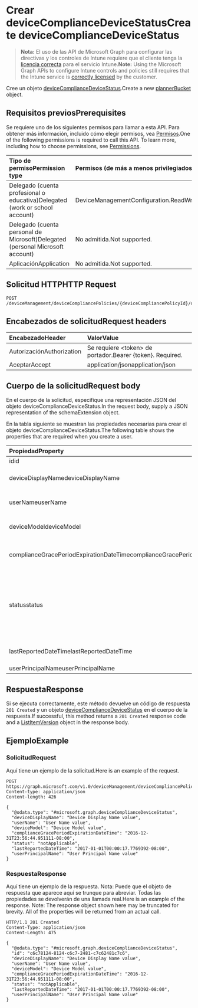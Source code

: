 # <a name="create-devicecompliancedevicestatus"></a><span data-ttu-id="48137-101">Crear deviceComplianceDeviceStatus</span><span class="sxs-lookup"><span data-stu-id="48137-101">Create deviceComplianceDeviceStatus</span></span>

> <span data-ttu-id="48137-102">**Nota:** El uso de las API de Microsoft Graph para configurar las directivas y los controles de Intune requiere que el cliente tenga la [licencia correcta](https://go.microsoft.com/fwlink/?linkid=839381) para el servicio Intune.</span><span class="sxs-lookup"><span data-stu-id="48137-102">**Note:** Using the Microsoft Graph APIs to configure Intune controls and policies still requires that the Intune service is [correctly licensed](https://go.microsoft.com/fwlink/?linkid=839381) by the customer.</span></span>

<span data-ttu-id="48137-103">Cree un objeto [deviceComplianceDeviceStatus](../resources/intune_deviceconfig_devicecompliancedevicestatus.md).</span><span class="sxs-lookup"><span data-stu-id="48137-103">Create a new [plannerBucket](../resources/intune_deviceconfig_devicecompliancedevicestatus.md) object.</span></span>
## <a name="prerequisites"></a><span data-ttu-id="48137-104">Requisitos previos</span><span class="sxs-lookup"><span data-stu-id="48137-104">Prerequisites</span></span>
<span data-ttu-id="48137-p101">Se requiere uno de los siguientes permisos para llamar a esta API. Para obtener más información, incluido cómo elegir permisos, vea [Permisos](../../../concepts/permissions_reference.md).</span><span class="sxs-lookup"><span data-stu-id="48137-p101">One of the following permissions is required to call this API. To learn more, including how to choose permissions, see [Permissions](../../../concepts/permissions_reference.md).</span></span>

|<span data-ttu-id="48137-107">Tipo de permiso</span><span class="sxs-lookup"><span data-stu-id="48137-107">Permission type</span></span>|<span data-ttu-id="48137-108">Permisos (de más a menos privilegiados)</span><span class="sxs-lookup"><span data-stu-id="48137-108">Permissions (from least to most privileged)</span></span>|
|:---|:---|
|<span data-ttu-id="48137-109">Delegado (cuenta profesional o educativa)</span><span class="sxs-lookup"><span data-stu-id="48137-109">Delegated (work or school account)</span></span>|<span data-ttu-id="48137-110">DeviceManagementConfiguration.ReadWrite.All</span><span class="sxs-lookup"><span data-stu-id="48137-110">DeviceManagementConfiguration.ReadWrite.All</span></span>|
|<span data-ttu-id="48137-111">Delegado (cuenta personal de Microsoft)</span><span class="sxs-lookup"><span data-stu-id="48137-111">Delegated (personal Microsoft account)</span></span>|<span data-ttu-id="48137-112">No admitida.</span><span class="sxs-lookup"><span data-stu-id="48137-112">Not supported.</span></span>|
|<span data-ttu-id="48137-113">Aplicación</span><span class="sxs-lookup"><span data-stu-id="48137-113">Application</span></span>|<span data-ttu-id="48137-114">No admitida.</span><span class="sxs-lookup"><span data-stu-id="48137-114">Not supported.</span></span>|

## <a name="http-request"></a><span data-ttu-id="48137-115">Solicitud HTTP</span><span class="sxs-lookup"><span data-stu-id="48137-115">HTTP Request</span></span>
<!-- {
  "blockType": "ignored"
}
-->
``` http
POST /deviceManagement/deviceCompliancePolicies/{deviceCompliancePolicyId}/deviceStatuses
```

## <a name="request-headers"></a><span data-ttu-id="48137-116">Encabezados de solicitud</span><span class="sxs-lookup"><span data-stu-id="48137-116">Request headers</span></span>
|<span data-ttu-id="48137-117">Encabezado</span><span class="sxs-lookup"><span data-stu-id="48137-117">Header</span></span>|<span data-ttu-id="48137-118">Valor</span><span class="sxs-lookup"><span data-stu-id="48137-118">Value</span></span>|
|:---|:---|
|<span data-ttu-id="48137-119">Autorización</span><span class="sxs-lookup"><span data-stu-id="48137-119">Authorization</span></span>|<span data-ttu-id="48137-120">Se requiere &lt;token&gt; de portador.</span><span class="sxs-lookup"><span data-stu-id="48137-120">Bearer {token}. Required.</span></span>|
|<span data-ttu-id="48137-121">Aceptar</span><span class="sxs-lookup"><span data-stu-id="48137-121">Accept</span></span>|<span data-ttu-id="48137-122">application/json</span><span class="sxs-lookup"><span data-stu-id="48137-122">application/json</span></span>|

## <a name="request-body"></a><span data-ttu-id="48137-123">Cuerpo de la solicitud</span><span class="sxs-lookup"><span data-stu-id="48137-123">Request body</span></span>
<span data-ttu-id="48137-124">En el cuerpo de la solicitud, especifique una representación JSON del objeto deviceComplianceDeviceStatus.</span><span class="sxs-lookup"><span data-stu-id="48137-124">In the request body, supply a JSON representation of the schemaExtension object.</span></span>

<span data-ttu-id="48137-125">En la tabla siguiente se muestran las propiedades necesarias para crear el objeto deviceComplianceDeviceStatus.</span><span class="sxs-lookup"><span data-stu-id="48137-125">The following table shows the properties that are required when you create a user.</span></span>

|<span data-ttu-id="48137-126">Propiedad</span><span class="sxs-lookup"><span data-stu-id="48137-126">Property</span></span>|<span data-ttu-id="48137-127">Tipo</span><span class="sxs-lookup"><span data-stu-id="48137-127">Type</span></span>|<span data-ttu-id="48137-128">Descripción</span><span class="sxs-lookup"><span data-stu-id="48137-128">Description</span></span>|
|:---|:---|:---|
|<span data-ttu-id="48137-129">id</span><span class="sxs-lookup"><span data-stu-id="48137-129">id</span></span>|<span data-ttu-id="48137-130">String</span><span class="sxs-lookup"><span data-stu-id="48137-130">String</span></span>|<span data-ttu-id="48137-131">Clave de la entidad.</span><span class="sxs-lookup"><span data-stu-id="48137-131">Key of the setting.</span></span>|
|<span data-ttu-id="48137-132">deviceDisplayName</span><span class="sxs-lookup"><span data-stu-id="48137-132">deviceDisplayName</span></span>|<span data-ttu-id="48137-133">String</span><span class="sxs-lookup"><span data-stu-id="48137-133">String</span></span>|<span data-ttu-id="48137-134">Nombre de dispositivo de DevicePolicyStatus.</span><span class="sxs-lookup"><span data-stu-id="48137-134">Device name of the DevicePolicyStatus.</span></span>|
|<span data-ttu-id="48137-135">userName</span><span class="sxs-lookup"><span data-stu-id="48137-135">userName</span></span>|<span data-ttu-id="48137-136">String</span><span class="sxs-lookup"><span data-stu-id="48137-136">String</span></span>|<span data-ttu-id="48137-137">El nombre de usuario que se está notificando</span><span class="sxs-lookup"><span data-stu-id="48137-137">The User Name that is being reported</span></span>|
|<span data-ttu-id="48137-138">deviceModel</span><span class="sxs-lookup"><span data-stu-id="48137-138">deviceModel</span></span>|<span data-ttu-id="48137-139">String</span><span class="sxs-lookup"><span data-stu-id="48137-139">String</span></span>|<span data-ttu-id="48137-140">El modelo de dispositivo que se está notificando</span><span class="sxs-lookup"><span data-stu-id="48137-140">The device model that is being reported</span></span>|
|<span data-ttu-id="48137-141">complianceGracePeriodExpirationDateTime</span><span class="sxs-lookup"><span data-stu-id="48137-141">complianceGracePeriodExpirationDateTime</span></span>|<span data-ttu-id="48137-142">DateTimeOffset</span><span class="sxs-lookup"><span data-stu-id="48137-142">DateTimeOffset</span></span>|<span data-ttu-id="48137-143">La fecha y hora en que expira el período de gracia de cumplimiento del dispositivo</span><span class="sxs-lookup"><span data-stu-id="48137-143">The DateTime when device compliance grace period expires</span></span>|
|<span data-ttu-id="48137-144">status</span><span class="sxs-lookup"><span data-stu-id="48137-144">status</span></span>|<span data-ttu-id="48137-145">String</span><span class="sxs-lookup"><span data-stu-id="48137-145">String</span></span>|<span data-ttu-id="48137-146">Estado de cumplimiento del informe de directiva.</span><span class="sxs-lookup"><span data-stu-id="48137-146">Compliance status of the policy report.</span></span> <span data-ttu-id="48137-147">Los valores posibles son: `unknown`, `notApplicable`, `compliant`, `remediated`, `nonCompliant`, `error` y `conflict`.</span><span class="sxs-lookup"><span data-stu-id="48137-147">Possible values are: `unknown`, `notApplicable`, `compliant`, `remediated`, `nonCompliant`, `error`, `conflict`.</span></span>|
|<span data-ttu-id="48137-148">lastReportedDateTime</span><span class="sxs-lookup"><span data-stu-id="48137-148">lastReportedDateTime</span></span>|<span data-ttu-id="48137-149">DateTimeOffset</span><span class="sxs-lookup"><span data-stu-id="48137-149">DateTimeOffset</span></span>|<span data-ttu-id="48137-150">Fecha y hora de la última modificación del informe de directiva.</span><span class="sxs-lookup"><span data-stu-id="48137-150">Last modified date time of the policy report.</span></span>|
|<span data-ttu-id="48137-151">userPrincipalName</span><span class="sxs-lookup"><span data-stu-id="48137-151">userPrincipalName</span></span>|<span data-ttu-id="48137-152">String</span><span class="sxs-lookup"><span data-stu-id="48137-152">String</span></span>|<span data-ttu-id="48137-153">UserPrincipalName.</span><span class="sxs-lookup"><span data-stu-id="48137-153">userPrincipalName</span></span>|



## <a name="response"></a><span data-ttu-id="48137-154">Respuesta</span><span class="sxs-lookup"><span data-stu-id="48137-154">Response</span></span>
<span data-ttu-id="48137-155">Si se ejecuta correctamente, este método devuelve un código de respuesta `201 Created` y un objeto [deviceComplianceDeviceStatus](../resources/intune_deviceconfig_devicecompliancedevicestatus.md) en el cuerpo de la respuesta.</span><span class="sxs-lookup"><span data-stu-id="48137-155">If successful, this method returns a `201 Created` response code and a [ListItemVersion](../resources/intune_deviceconfig_devicecompliancedevicestatus.md) object in the response body.</span></span>

## <a name="example"></a><span data-ttu-id="48137-156">Ejemplo</span><span class="sxs-lookup"><span data-stu-id="48137-156">Example</span></span>
### <a name="request"></a><span data-ttu-id="48137-157">Solicitud</span><span class="sxs-lookup"><span data-stu-id="48137-157">Request</span></span>
<span data-ttu-id="48137-158">Aquí tiene un ejemplo de la solicitud.</span><span class="sxs-lookup"><span data-stu-id="48137-158">Here is an example of the request.</span></span>
``` http
POST https://graph.microsoft.com/v1.0/deviceManagement/deviceCompliancePolicies/{deviceCompliancePolicyId}/deviceStatuses
Content-type: application/json
Content-length: 426

{
  "@odata.type": "#microsoft.graph.deviceComplianceDeviceStatus",
  "deviceDisplayName": "Device Display Name value",
  "userName": "User Name value",
  "deviceModel": "Device Model value",
  "complianceGracePeriodExpirationDateTime": "2016-12-31T23:56:44.951111-08:00",
  "status": "notApplicable",
  "lastReportedDateTime": "2017-01-01T00:00:17.7769392-08:00",
  "userPrincipalName": "User Principal Name value"
}
```

### <a name="response"></a><span data-ttu-id="48137-159">Respuesta</span><span class="sxs-lookup"><span data-stu-id="48137-159">Response</span></span>
<span data-ttu-id="48137-p103">Aquí tiene un ejemplo de la respuesta. Nota: Puede que el objeto de respuesta que aparece aquí se trunque para abreviar. Todas las propiedades se devolverán de una llamada real.</span><span class="sxs-lookup"><span data-stu-id="48137-p103">Here is an example of the response. Note: The response object shown here may be truncated for brevity. All of the properties will be returned from an actual call.</span></span>
``` http
HTTP/1.1 201 Created
Content-Type: application/json
Content-Length: 475

{
  "@odata.type": "#microsoft.graph.deviceComplianceDeviceStatus",
  "id": "c6c78124-8124-c6c7-2481-c7c62481c7c6",
  "deviceDisplayName": "Device Display Name value",
  "userName": "User Name value",
  "deviceModel": "Device Model value",
  "complianceGracePeriodExpirationDateTime": "2016-12-31T23:56:44.951111-08:00",
  "status": "notApplicable",
  "lastReportedDateTime": "2017-01-01T00:00:17.7769392-08:00",
  "userPrincipalName": "User Principal Name value"
}
```



